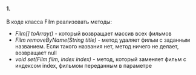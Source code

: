 
#### 1. 
В коде класса Film реализовать методы:
* *Film[] toArray()* - который возвращает массив всех фильмов
* *Film removeByName(String title)* - метод удаляет фильм 
с заданным названием. Если такого названия нет, метод ничего не делает, возвращает null
*  *void set(Film film, index index)* - метод, который заменяет фильм с индексом index, фильмом переданным в параметре
 
